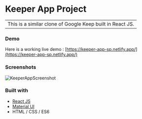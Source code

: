 # Keeper App Project 
<table>
<tr>
<td>
  This is a similar clone of Google Keep built in React JS.
</td>
</tr>
</table>

### Demo
Here is a working live demo : [https://keeper-app-sp.netlify.app/](https://keeper-app-sp.netlify.app/)

### Screenshots
![KeeperAppScreenshot](https://user-images.githubusercontent.com/92281982/154115001-2674b1d3-090a-43d1-be63-957edcdbe89a.png)

### Built with
- [React JS](https://reactjs.org/)
- [Material UI](https://material-ui.com/)
- HTML / CSS / ES6
